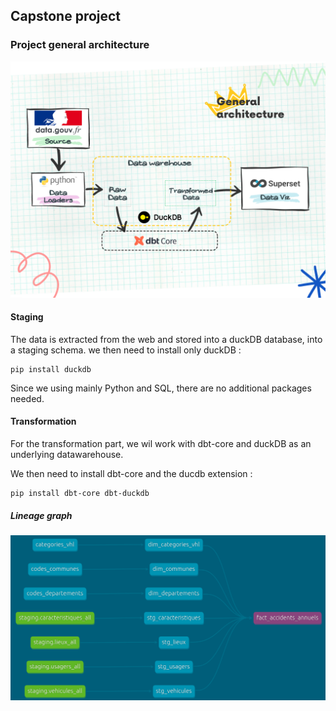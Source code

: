 ## Capstone project

### Project general architecture
![alt general architecture for the capstone project](<capstone_project_arch.png>)

#### Staging 
The data is extracted from the web and stored into a duckDB database, into a staging schema.
we then need to install only duckDB :
```
pip install duckdb
```
Since we using mainly Python and SQL, there are no additional packages needed.

#### Transformation
For the transformation part, we wil work with dbt-core and duckDB as an underlying datawarehouse.

We then need to install dbt-core and the ducdb extension : 
```
pip install dbt-core dbt-duckdb
```

##### Lineage graph
![dbt lineage graph](image.png)